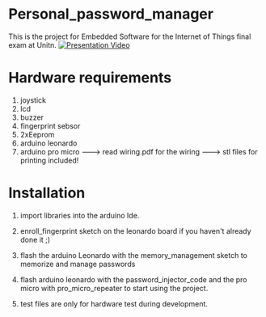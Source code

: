 # Personal_password_manager
This is the project for Embedded Software for the Internet of Things final exam at Unitn.
[![Presentation Video](https://img.youtube.com/vi/ZBcULP91dFY/0.jpg)](https://youtu.be/ZBcULP91dFY)

# Hardware requirements
1) joystick
2) lcd
3) buzzer
4) fingerprint sebsor
5) 2xEeprom
6) arduino leonardo
7) arduino pro micro
---> read wiring.pdf for the wiring
---> stl files for printing included!

# Installation
1) import libraries into the arduino Ide.
2) enroll_fingerprint sketch on the leonardo board if you haven't already done it ;)
3) flash the arduino Leonardo with the memory_management sketch to memorize and manage passwords
4) flash arduino leonardo with the password_injector_code and the pro micro with pro_micro_repeater to start using the project.
   
5) test files are only for hardware test during development.
